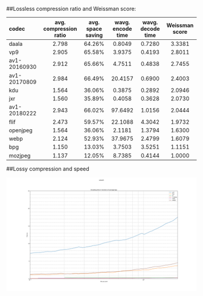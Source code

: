 ##Lossless compression ratio and Weissman score:

|   codec    |avg. compression ratio|avg. space saving|wavg. encode time|wavg. decode time|Weissman score|
|:-----------|:-------------------:|:--------------:|:--------------:|:--------------:|:------------:|
|daala       |                2.798|          64.26%|          0.8049|          0.7280|        3.3381|
|vp9         |                2.905|          65.58%|          3.9375|          0.4193|        2.8011|
|av1-20160930|                2.912|          65.66%|          4.7511|          0.4838|        2.7455|
|av1-20170809|                2.984|          66.49%|         20.4157|          0.6900|        2.4003|
|kdu         |                1.564|          36.06%|          0.3875|          0.2892|        2.0946|
|jxr         |                1.560|          35.89%|          0.4058|          0.3628|        2.0730|
|av1-20180222|                2.943|          66.02%|         97.6492|          1.0156|        2.0444|
|flif        |                2.473|          59.57%|         22.1088|          4.3042|        1.9732|
|openjpeg    |                1.564|          36.06%|          2.1181|          1.3794|        1.6300|
|webp        |                2.124|          52.93%|         37.9675|          2.4799|        1.6079|
|bpg         |                1.150|          13.03%|          3.7503|          3.5251|        1.1151|
|mozjpeg     |                1.137|          12.05%|          8.7385|          0.4144|        1.0000|


##Lossy compression and speed

![Encoding time in function of bits per pixel](subset1.encoding_time.(avif,bpg,jxl,mozjpeg,webp,webp2).svg)